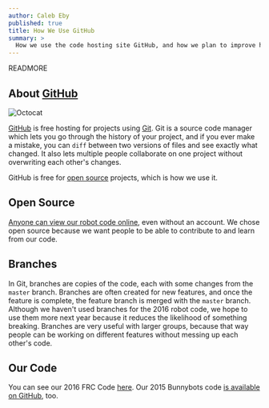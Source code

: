 ```yaml
---
author: Caleb Eby
published: true
title: How We Use GitHub
summary: >
  How we use the code hosting site GitHub, and how we plan to improve how we use it in the upcoming year.
---
```


READMORE

## About [GitHub](https://github.com)
![Octocat]({{site.baseurl}}/source/images/blog/octocat.png)

[GitHub](https://github.com) is free hosting for projects using [Git](https://git-scm.com/). Git is a source code manager which lets you go through the history of your project, and if you ever make a mistake, you can `diff` between two versions of files and see exactly what changed. It also lets multiple people collaborate on one project without overwriting each other's changes.

GitHub is free for [open source](https://opensource.com/resources/what-open-source) projects, which is how we use it.

## Open Source
[Anyone can view our robot code online](https://github.com/team1432/FRC-2016), even without an account. We chose open source because we want people to be able to contribute to and learn from our code.

## Branches
In Git, branches are copies of the code, each with some changes from the `master` branch. Branches are often created for new features, and once the feature is complete, the feature branch is merged with the `master` branch. Although we haven't used branches for the 2016 robot code, we hope to use them more next year because it reduces the likelihood of something breaking. Branches are very useful with larger groups, because that way people can be working on different features without messing up each other's code.

## Our Code
You can see our 2016 FRC Code [here](https://github.com/team1432/FRC-2016/tree/master/src/org/usfirst/frc/team1432/robot). Our 2015 Bunnybots code [is available on GitHub](https://github.com/team1432/bunnybots-2015), too.
